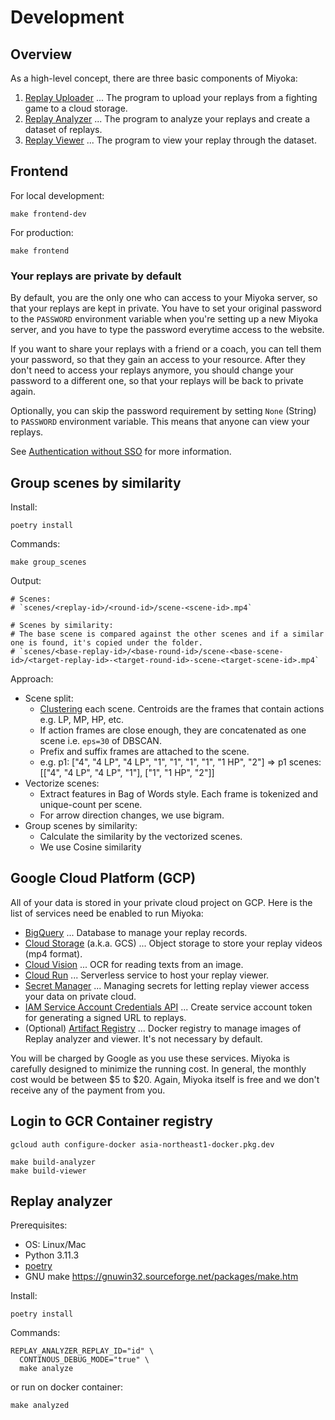 # Development

## Overview

As a high-level concept, there are three basic components of Miyoka:

1. [Replay Uploader](docs/uploader.md) ... The program to upload your replays from a fighting game to a cloud storage.
1. [Replay Analyzer](docs/analyzer.md) ... The program to analyze your replays and create a dataset of replays. 
1. [Replay Viewer](docs/viewer.md) ... The program to view your replay through the dataset.

## Frontend

For local development:

```
make frontend-dev
```

For production:

```
make frontend
```

### Your replays are private by default

By default, you are the only one who can access to your Miyoka server,
so that your replays are kept in private.
You have to set your original password to the `PASSWORD` environment variable when you're setting up a new Miyoka server,
and you have to type the password everytime access to the website.

If you want to share your replays with a friend or a coach, you can tell them your password, so that they gain an access to your resource.
After they don't need to access your replays anymore, you should change your password to a different one,
so that your replays will be back to private again.

Optionally, you can skip the password requirement by setting `None` (String) to `PASSWORD` environment variable.
This means that anyone can view your replays.

See [Authentication without SSO](https://docs.streamlit.io/knowledge-base/deploy/authentication-without-sso) for more information.

## Group scenes by similarity

Install:

```
poetry install
```

Commands:

```
make group_scenes
```

Output:

```
# Scenes:
# `scenes/<replay-id>/<round-id>/scene-<scene-id>.mp4`

# Scenes by similarity:
# The base scene is compared against the other scenes and if a similar one is found, it's copied under the folder.
# `scenes/<base-replay-id>/<base-round-id>/scene-<base-scene-id>/<target-replay-id>-<target-round-id>-scene-<target-scene-id>.mp4`
```

Approach:

- Scene split:
    - [Clustering](https://scikit-learn.org/stable/modules/clustering.html) each scene. Centroids are the frames that contain actions e.g. LP, MP, HP, etc.
    - If action frames are close enough, they are concatenated as one scene i.e. `eps=30` of DBSCAN. 
    - Prefix and suffix frames are attached to the scene.
    - e.g. p1: ["4", "4 LP", "4 LP", "1", "1", "1", "1", "1 HP", "2"] => p1 scenes: [["4", "4 LP", "4 LP", "1"], ["1", "1 HP", "2"]]
- Vectorize scenes:
    - Extract features in Bag of Words style. Each frame is tokenized and unique-count per scene.
    - For arrow direction changes, we use bigram.
- Group scenes by similarity:
    - Calculate the similarity by the vectorized scenes.
    - We use Cosine similarity 

## Google Cloud Platform (GCP)

All of your data is stored in your private cloud project on GCP.
Here is the list of services need be enabled to run Miyoka:

- [BigQuery](https://cloud.google.com/bigquery?hl=en) ... Database to manage your replay records.
- [Cloud Storage](https://cloud.google.com/storage?hl=en) (a.k.a. GCS) ... Object storage to store your replay videos (mp4 format).
- [Cloud Vision](https://cloud.google.com/vision?hl=en) ... OCR for reading texts from an image.
- [Cloud Run](https://cloud.google.com/run?hl=en) ... Serverless service to host your replay viewer.
- [Secret Manager](https://cloud.google.com/security/products/secret-manager?hl=en) ... Managing secrets for letting replay viewer access your data on private cloud.
- [IAM Service Account Credentials API](https://cloud.google.com/iam/docs/reference/credentials/rest) ... Create service account token for generating a signed URL to replays.
- (Optional) [Artifact Registry](https://cloud.google.com/artifact-registry) ... Docker registry to manage images of Replay analyzer and viewer. It's not necessary by default.

You will be charged by Google as you use these services. Miyoka is carefully designed to minimize the running cost.
In general, the monthly cost would be between $5 to $20. Again, Miyoka itself is free and we don't receive any of the payment from you.

## Login to GCR Container registry

```
gcloud auth configure-docker asia-northeast1-docker.pkg.dev
```

```
make build-analyzer
make build-viewer
```

## Replay analyzer

Prerequisites:

- OS: Linux/Mac
- Python 3.11.3
- [poetry](https://python-poetry.org/docs/#installing-with-pipx)
- GNU make https://gnuwin32.sourceforge.net/packages/make.htm

Install:

```
poetry install
```

Commands:

```
REPLAY_ANALYZER_REPLAY_ID="id" \
  CONTINOUS_DEBUG_MODE="true" \
  make analyze
```

or run on docker container:

```
make analyzed
```
